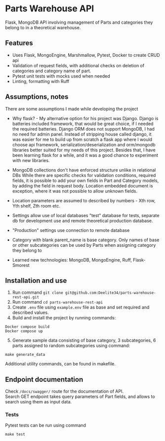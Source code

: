 # Parts Warehouse API
Flask, MongoDB API involving management of Parts and categories they belong to
in a theoretical warehouse.


## Features
- Uses Flask, MongoEngine, Marshmallow, Pytest, Docker to create CRUD api
- Validation of request fields, with additional checks on deletion of categories
  and category name of part.
- Pytest unit tests with mocks used when needed
- Linting, formatting with Ruff

## Assumptions, notes
There are some assumptions I made while developing the project
- Why flask? - My alternative option for his project was Django. Django is batteries included framework,
  that would be great choice, if I needed the required batteries. Django ORM does not support MongoDB,
  I had no need for admin panel. Instead of stripping house called django, it was easier for me to build up from scratch a 
  flask app where I would choose api framework, serialization/deserialization and orm/mongodb libraries better suited for my needs of this project.
  Besides that, I have been learning flask for a while, and it was a good chance to experiment with new libraries.

- MongoDB collections don't have enforced structure unlike in relational DBs
  While there are specific checks for validation conditions, required fields, it is possible 
  to add your own fields in Part and Category models, by adding the field in request body. 
  Location embedded document is exception, where it was not possible to allow unknown fields.

- Location parameters are assumed to described by numbers - Xth row, Yth shelf, Zth room etc.

- Settings allow use of local databases "test" database for tests, separate db for development use and remote theoretical production database.

- "Production" settings use connection to remote database 

- Category with blank parent_name is base category. Only names of base or other subcategories
  can be used by Parts when assigning category they belong to

- Learned new technologies: MongoDB, MongoEngine, Ruff, Flask-Smorest


## Installation and use
1. Run command `git clone git@github.com:Deelite34/parts-warehouse-rest-api.git`
2. Run command `cd parts-warehouse-rest-api`
3. Create `.env` file using `example.env` file as base and set required and described values. 
4. Build and install the project by running commands:
```
Docker compose build
Docker compose up
```
5. Generate sample data consisting of base category, 3 subcategories, 6 parts assigned to random subcategories using command:
  ```
  make generate_data
  ```

Additional utility commands, can be found in makefile.


## Endpoint documentation
Check `/docs/swagger/` route for the documentation of API.  
Search GET endpoint takes query parameters of Part fields, and allows to search using them as input data.


### Tests
Pytest tests can be run using command
```
make test
```
